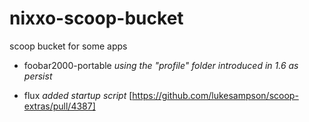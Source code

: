 
# nixxo-scoop-bucket
scoop bucket for some apps

- foobar2000-portable
*using the "profile" folder introduced in 1.6 as persist*

- flux
*added startup script* [https://github.com/lukesampson/scoop-extras/pull/4387]
